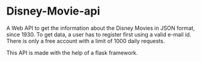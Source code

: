 # Disney-Movie-api
A Web API to get the information about the Disney Movies in JSON format, since 1930.
To get data, a user has to register first using a valid e-mail id.
There is only a free account with a limit of 1000 daily requests.

This API is made with the help of a flask framework.
